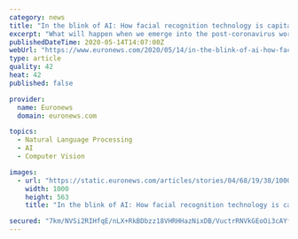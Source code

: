 ```yaml
---
category: news
title: "In the blink of AI: How facial recognition technology is capitalising on the COVID-19 crisis ǀ View"
excerpt: "What will happen when we emerge into the post-coronavirus world? Will these often invasive technological powers be de-escalated when the threat has passed? Or will they be held in place under the pretence of public protection?"
publishedDateTime: 2020-05-14T14:07:00Z
webUrl: "https://www.euronews.com/2020/05/14/in-the-blink-of-ai-how-facial-recognition-technology-capitalising-on-covid-19-crisis-view"
type: article
quality: 42
heat: 42
published: false

provider:
  name: Euronews
  domain: euronews.com

topics:
  - Natural Language Processing
  - AI
  - Computer Vision

images:
  - url: "https://static.euronews.com/articles/stories/04/68/19/38/1000x563_cmsv2_569cfd66-7bbf-5452-a2e1-f97780d3344d-4681938.jpg"
    width: 1000
    height: 563
    title: "In the blink of AI: How facial recognition technology is capitalising on the COVID-19 crisis ǀ View"

secured: "7km/NVSi2RIHfqE/nLX+RkBDbzz18VHRHHazNixDB/VuctrRNVkGEoOi3cAYfLvqWN3GuNyI8PBMn6VMd8Qm0rMUwZUZjM59vmN4zLRBISCqZ1MwpKbpg2jUqjsgaZVFeZ7MWtHe74+Z5IN803X2xy3U7f0crIl1P3YaAAjAXqU1xekJhR/O3bzw975RNXjqc/RmFw6AL0Bv5dgybYK+HzasUTyqu1i3yLd5XS64GJb8L4bMJRK1z2tD03wLkpbH2N4Dv5QkYbsLOnbyrgBGs9xkrv/YRaKZxAsKoenZQJVBzwukai2mT/QwqAt/PAjE;hvua/+8YotOfKpmtVCg5TA=="
---
```


